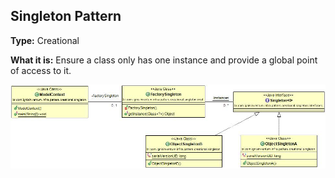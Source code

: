 ## Singleton Pattern

**Type:** Creational

**What it is:**
Ensure a class only has one instance and provide a global point of access to it.

![Singleton Pattern](./Singleton%20Pattern.jpg?raw=true)
